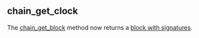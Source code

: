 ## chain_get_clock
The [chain_get_block](./rpc-2.0/chain_get_block.json) method now returns a [block with signatures](rpc-2.0/components/JsonBlockWithSignatures.json).

